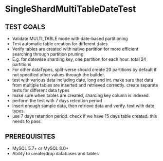 # SingleShardMultiTableDateTest

## TEST GOALS
- Validate MULTI_TABLE mode with date-based partitioning
- Test automatic table creation for different dates
- Verify tables are created with native partition for more efficient searching through partition pruning 
- E.g. for datewise sharding key, one partition for each hour. total 24 partitions 
- For other dataTypes, split-verse should create  20 partitions by default if not specified other values
    through the builder. 
- test with various data including date, long and int. make sure that data from multiple tables are inserted and 
    retrieved correctly. create separate tests for different data types
- make sure when tables are created, sharding key column is indexed. 
- perform the test with 7 days retention period
- insert enough sample data, then retrieve data and verify. test with date types.
- use 7 days retention period. check if we have 15 days table created. this needs to pass.

## PREREQUISITES
- MySQL 5.7+ or MySQL 8.0+
- Ability to create/drop databases and tables

